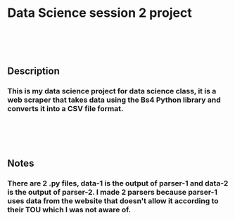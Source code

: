 # **Data Science session 2 project** <br/>
# <br/>
## **Description** <br/>
### This is my data science project for data science class, it is a web scraper that takes data using the Bs4 Python library and converts it into a CSV file format. <br/>
# <br/>
## **Notes** <br/>
### There are 2 .py files, data-1 is the output of parser-1 and data-2 is the output of parser-2. I made 2 parsers because parser-1 uses data from the website that doesn't allow it according to their TOU which I was not aware of.
